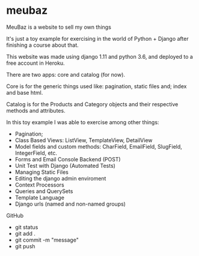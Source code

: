 # meubaz
MeuBaz is a website to sell my own things

It's just a toy example for exercising in the world of Python + Django after finishing a course about that.

This website was made using django 1.11 and python 3.6, and deployed to a free account in Heroku.

There are two apps: core and catalog (for now).

Core is for the generic things used like: pagination, static files and; index and base html.

Catalog is for the Products and Category objects and their respective methods and attributes.

In this toy example I was able to exercise among other things:

- Pagination;
- Class Based Views: ListView, TemplateView, DetailView
- Model fields and custom methods: CharField, EmailField, SlugField, IntegerField, etc.
- Forms and Email Console Backend (POST)
- Unit Test with Django (Automated Tests)
- Managing Static Files
- Editing the django admin enviroment
- Context Processors
- Queries and  QuerySets
- Template Language
- Django urls (named and non-named groups)

GitHub
- git status
- git add .
- git commit -m "message"
- git push
